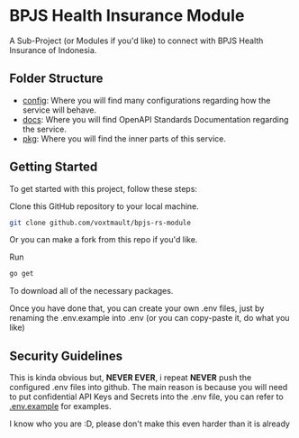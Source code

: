 # BPJS Health Insurance Module

A Sub-Project (or Modules if you'd like) to connect with BPJS Health Insurance of Indonesia.

## Folder Structure

- [config](./config/README.md): Where you will find many configurations regarding how the service will behave.
- [docs](./docs/README.md): Where you will find OpenAPI Standards Documentation regarding the service.
- [pkg](./pkg/README.md): Where you will find the inner parts of this service.

## Getting Started

To get started with this project, follow these steps:

Clone this GitHub repository to your local machine.

```bash
git clone github.com/voxtmault/bpjs-rs-module
```

Or you can make a fork from this repo if you'd like.

Run

```bash
go get
```

To download all of the necessary packages.

Once you have done that, you can create your own .env files, just by renaming the .env.example into .env (or you can copy-paste it, do what you like)

## Security Guidelines

This is kinda obvious but, **NEVER EVER**, i repeat **NEVER** push the configured .env files into github.
The main reason is because you will need to put confidential API Keys and Secrets into the .env file, you can refer to [.env.example](.env.example) for examples.

I know who you are :D, please don't make this even harder than it is already
